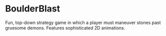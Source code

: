 # BoulderBlast
Fun, top-down strategy game in which a player must maneuver stones past gruesome demons. Features sophisticated 2D animations.
